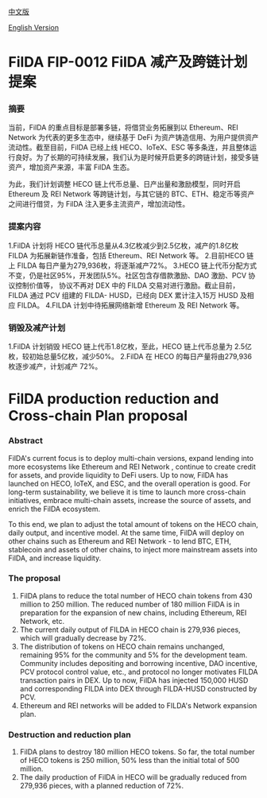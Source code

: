 
[中文版]( #filda-fip-0012-filda-减产及跨链计划提案 )

[English Version]( #filda-production-reduction-and-cross-chain-plan-proposal )

# FilDA FIP-0012 FilDA 减产及跨链计划提案


### 摘要
当前，FilDA 的重点目标是部署多链，将借贷业务拓展到以 Ethereum、REI Network 为代表的更多生态中，继续基于 DeFi 为资产铸造信用、为用户提供资产流动性。截至目前，FilDA 已经上线 HECO、IoTeX、ESC 等多条连，并且整体运行良好。为了长期的可持续发展，我们认为是时候开启更多的跨链计划，接受多链资产，增加资产来源，丰富 FilDA 生态。

为此，我们计划调整 HECO 链上代币总量、日产出量和激励模型，同时开启 Ethereum 及 REI Network 等跨链计划，与其它链的 BTC、ETH、稳定币等资产之间进行借贷，为 FilDA 注入更多主流资产，增加流动性。

### 提案内容
1.FilDA 计划将 HECO 链代币总量从4.3亿枚减少到2.5亿枚，减产的1.8亿枚 FILDA 为拓展新链作准备，包括 Ethereum、REI Network 等。
2.目前HECO 链上 FILDA 每日产量为279,936枚，将逐渐减产72%。
3.HECO 链上代币分配方式不变，仍是社区95%，开发团队5%。社区包含存借款激励、DAO 激励、PCV 协议控制价值等， 协议不再对 DEX 中的 FILDA 交易对进行激励。截止目前，FILDA 通过 PCV 组建的 FILDA- HUSD，已经向 DEX 累计注入15万 HUSD 及相应 FILDA。
4.FILDA 计划中待拓展网络新增 Ethereum 及 REI Network 等。

### 销毁及减产计划
1.FilDA 计划销毁 HECO 链上代币1.8亿枚，至此，HECO 链上代币总量为 2.5亿枚，较初始总量5亿枚，减少50%。
2.FilDA 在 HECO 的每日产量将由279,936枚逐步减产，计划减产 72%。

# FilDA production reduction and Cross-chain Plan proposal

### Abstract
FilDA's current focus is to deploy multi-chain versions, expand lending into more ecosystems like Ethereum and REI Network , continue to create credit for assets, and provide liquidity to DeFi users. Up to now, FilDA has launched on HECO, IoTeX, and ESC, and the overall operation is good. For long-term sustainability, we believe it is time to launch more cross-chain initiatives, embrace multi-chain assets, increase the source of assets, and enrich the FilDA ecosystem.

To this end, we plan to adjust the total amount of tokens on the HECO chain, daily output, and incentive model. At the same time, FilDA will deploy on other chains such as Ethereum and REI Network - to lend BTC, ETH, stablecoin and assets of other chains, to inject more mainstream assets into FilDA, and increase liquidity.

### The proposal
1. FilDA plans to reduce the total number of HECO chain tokens from 430 million to 250 million. The reduced number of 180 million FilDA is in preparation for the expansion of new chains, including Ethereum, REI Network, etc.
2. The current daily output of FILDA in HECO chain is 279,936 pieces, which will gradually decrease by 72%.
3. The distribution of tokens on HECO chain remains unchanged, remaining 95% for the community and 5% for the development team. Community includes depositing and borrowing incentive, DAO incentive, PCV protocol control value, etc., and protocol no longer motivates FILDA transaction pairs in DEX. Up to now, FilDA has injected 150,000 HUSD and corresponding FILDA into DEX through FILDA-HUSD constructed by PCV.
4. Ethereum and REI networks will be added to FILDA's Network expansion plan.

### Destruction and reduction plan
1. FilDA plans to destroy 180 million HECO tokens. So far, the total number of HECO tokens is 250 million, 50% less than the initial total of 500 million.
2. The daily production of FilDA in HECO will be gradually reduced from 279,936 pieces, with a planned reduction of 72%.

